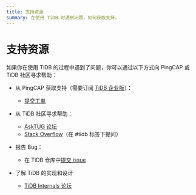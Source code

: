 ```yaml
---
title: 支持资源
summary: 在使用 TiDB 时遇到问题，如何获取支持。
---
```


# 支持资源

如果你在使用 TiDB 的过程中遇到了问题，你可以通过以下方式向 PingCAP 或 TiDB 社区寻求帮助：

+ 从 PingCAP 获取支持（需要订阅 [TiDB 企业版](https://cn.pingcap.com/product-enterprise/)）：

    - [提交工单](https://support.pingcap.cn/)

+ 从 TiDB 社区寻求帮助：

    - [AskTUG 论坛](https://asktug.com/)
    - [Stack Overflow](https://stackoverflow.com/questions/tagged/tidb)（在 #tidb 标签下提问）

+ 报告 Bug：

    - 在 TiDB 仓库中[提交 issue](https://github.com/pingcap/tidb/issues/new/choose)

+ 了解 TiDB 的实现和设计

    - [TiDB Internals 论坛](https://internals.tidb.io/)
